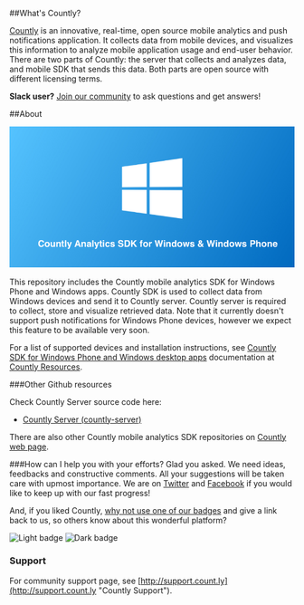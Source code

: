 ##What's Countly?

[Countly](http://count.ly) is an innovative, real-time, open source mobile analytics and push notifications application. It collects data from mobile devices, and visualizes this information to analyze mobile application usage and end-user behavior. There are two parts of Countly: the server that collects and analyzes data, and mobile SDK that sends this data. Both parts are open source with different licensing terms.

**Slack user?** [Join our community](http://slack.count.ly:3000/) to ask questions and get answers!

##About

![Countly Windows SDK](https://github.com/Countly/countly-sdk-windows/blob/master/sdk_banner.png)

This repository includes the Countly mobile analytics SDK for Windows Phone and Windows apps. Countly SDK is used to collect data from Windows devices and send it to Countly server. Countly server is required to collect, store and visualize retrieved data. Note that it currently doesn't support push notifications for Windows Phone devices, however we expect this feature to be available very soon.

For a list of supported devices and installation instructions, see [Countly SDK for Windows Phone and Windows desktop apps](http://resources.count.ly/v1.0/docs/countly-sdk-for-windows-phone) documentation at [Countly Resources](http://resources.count.ly).

###Other Github resources

Check Countly Server source code here: 

- [Countly Server (countly-server)](https://github.com/Countly/countly-server)

There are also other Countly mobile analytics SDK repositories on [Countly web page](http://resources.count.ly/v1.0/docs/downloading-sdks).

###How can I help you with your efforts?
Glad you asked. We need ideas, feedbacks and constructive comments. All your suggestions will be taken care with upmost importance. We are on [Twitter](http://twitter.com/gocountly) and [Facebook](http://www.facebook.com/Countly) if you would like to keep up with our fast progress!

And, if you liked Countly, [why not use one of our badges](https://count.ly/brand-assets/) and give a link back to us, so others know about this wonderful platform? 

![Light badge](https://count.ly/wp-content/uploads/2014/10/countly_badge_5.png)  ![Dark badge](https://count.ly/wp-content/uploads/2014/10/countly_badge_6.png)

### Support

For community support page, see [http://support.count.ly](http://support.count.ly "Countly Support").

